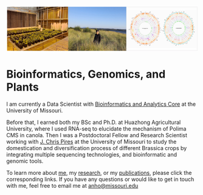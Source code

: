 ![](figures/fig1.jpg)

# Bioinformatics, Genomics, and Plants

I am currently a Data Scientist with [Bioinformatics and Analytics Core](https://bioinformatics.missouri.edu/) at the University of Missouri.   
   
Before that, I earned both my BSc and Ph.D. at Huazhong Agricultural University, where I used RNA-seq to elucidate the mechanism of Polima CMS in canola. Then I was a Postdoctoral Fellow and Research Scientist working with [J. Chris Pires](https://bondlsc.missouri.edu/person/j-chris-pires/) at the University of Missouri to study the domestication and diversification process of different Brassica crops by integrating multiple sequencing technologies, and bioinformatic and genomic tools.
   
To learn more about [me](https://anhong11.github.io/About/), my [research](https://anhong11.github.io/Research/), or my [publications](https://anhong11.github.io/Publications/), please click the corresponding links. If you have any questions or would like to get in touch with me, feel free to email me at anho@missouri.edu
